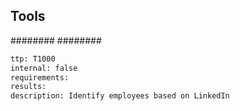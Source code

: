 

## Tools
########
########

```meta
ttp: T1000
internal: false
requirements: 
results: 
description: Identify employees based on LinkedIn
```
